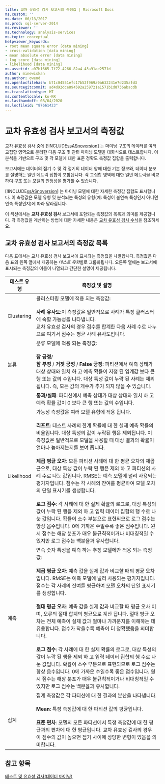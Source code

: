 ```yaml
---
title: 교차 유효성 검사 보고서의 측정값 | Microsoft Docs
ms.custom: ''
ms.date: 06/13/2017
ms.prod: sql-server-2014
ms.reviewer: ''
ms.technology: analysis-services
ms.topic: conceptual
helpviewer_keywords:
- root mean square error [data mining]
- cross-validation [data mining]
- mean absolute error [data mining]
- log score [data mining]
- likelihood [data mining]
ms.assetid: a07b1665-7f72-4266-82a4-43a91ae2571d
author: minewiskan
ms.author: owend
ms.openlocfilehash: b71c04551efc17b52f969a9a632241e7d235afd3
ms.sourcegitcommit: ad4d92dce894592a259721a1571b1d8736abacdb
ms.translationtype: MT
ms.contentlocale: ko-KR
ms.lasthandoff: 08/04/2020
ms.locfileid: "87661423"
---
```

# <a name="measures-in-the-cross-validation-report"></a>교차 유효성 검사 보고서의 측정값
  교차 유효성 검사 중에 [!INCLUDE[ssASnoversion](../../includes/ssasnoversion-md.md)] 는 마이닝 구조의 데이터를 여러 교집합 영역으로 분리한 다음 구조 및 관련 마이닝 모델을 대화식으로 테스트합니다. 이 분석을 기반으로 구조 및 각 모델에 대한 표준 정확도 측정값 집합을 출력합니다.  
  
 보고서에는 데이터의 접기 수 및 각 접기의 데이터 양에 대한 기본 정보와, 데이터 분포를 설명하는 일반 메트릭 집합이 포함됩니다. 각 교집합 영역에 대한 일반 메트릭을 비교하여 구조 또는 모델의 안정성을 평가할 수 있습니다.  
  
 [!INCLUDE[ssASnoversion](../../includes/ssasnoversion-md.md)] 는 마이닝 모델에 대한 자세한 측정값 집합도 표시합니다. 이 측정값은 모델 유형 및 분석되는 특성의 유형(예: 특성이 불연속 특성인지 아니면 연속 특성인지)에 따라 달라집니다.  
  
 이 섹션에서는 **교차 유효성 검사** 보고서에 포함되는 측정값의 목록과 의미를 제공합니다. 각 측정값을 계산하는 방법에 대한 자세한 내용은 [교차 유효성 검사 수식](cross-validation-formulas.md)을 참조하세요.  
  
## <a name="list-of-measures-in-the-cross-validation-report"></a>교차 유효성 검사 보고서의 측정값 목록  
 다음 표에서는 교차 유효성 검사 보고서에 표시되는 측정값을 나열합니다. 측정값은 다음 표의 왼쪽 열에서 제공하는 *테스트 유형*별로 그룹화됩니다. 오른쪽 열에는 보고서에 표시되는 측정값의 이름이 나열되고 간단한 설명이 제공됩니다.  
  
|테스트 유형|측정값 및 설명|  
|---------------|-------------------------------|  
|Clustering|클러스터링 모델에 적용 되는 측정값:<br /><br /> **사례 유사도**:이 측정값은 일반적으로 사례가 특정 클러스터에 속할 가능성을 나타냅니다. <br />                      교차 유효성 검사의 경우 점수를 합계한 다음 사례 수로 나누므로 여기서 점수는 평균 사례 유사도입니다.|  
|분류|분류 모델에 적용 되는 측정값:<br /><br /> **참 긍정**/<br />                      **참 부정** /  **거짓 긍정** /  **False 긍정**: 파티션에서 예측 상태가 대상 상태와 일치 하 고 예측 확률이 지정 된 임계값 보다 큰 행 또는 값의 수입니다. 대상 특성 값이 누락 된 사례는 제외 됩니다. 즉, 모든 값의 개수가 추가 되지 않을 수 있습니다.|  
||**통과/실패**: 파티션에서 예측 상태가 대상 상태와 일치 하 고 예측 확률 값이 0 보다 큰 행 또는 값의 수입니다.|  
|Likelihood|가능성 측정값은 여러 모델 유형에 적용 됩니다.<br /><br /> **리프트**: 테스트 사례의 한계 확률에 대 한 실제 예측 확률의 비율입니다. 대상 특성의 값이 누락된 행은 제외됩니다. 이 측정값은 일반적으로 모델을 사용할 때 대상 결과의 확률이 얼마나 높아지는지를 보여 줍니다.<br /><br /> **제곱 평균 오차**: 모든 파티션 사례에 대 한 평균 오차의 제곱근으로, 대상 특성 값이 누락 된 행은 제외 하 고 파티션의 사례 수로 나눈 값입니다. RMSE는 예측 모델에 널리 사용되는 평가자입니다. 점수는 각 사례의 잔여를 평균하여 모델 오차의 단일 표시기를 생성합니다.<br /><br /> **로그 점수**: 각 사례에 대 한 실제 확률의 로그로, 대상 특성의 값이 누락 된 행을 제외 하 고 입력 데이터 집합의 행 수로 나눈 값입니다. 확률이 소수 부분으로 표현되므로 로그 점수는 항상 음수입니다. 0에 가까운 수일수록 좋은 점수입니다. 원시 점수는 해당 분포가 매우 불규칙적이거나 비대칭적일 수 있지만 로그 점수는 백분율과 유사합니다.|  
|예측|연속 숫자 특성을 예측 하는 추정 모델에만 적용 되는 측정값:<br /><br /> **제곱 평균 오차**: 예측 값을 실제 값과 비교할 때의 평균 오차입니다. RMSE는 예측 모델에 널리 사용되는 평가자입니다. 점수는 각 사례의 잔여를 평균하여 모델 오차의 단일 표시기를 생성합니다.<br /><br /> **절대 평균 오차**: 예측 값을 실제 값과 비교할 때 평균 오차 이며, 오류의 절대 합계의 평균으로 계산 됩니다. 절대 평균 오차는 전체 예측이 실제 값과 얼마나 가까운지를 이해하는 데 유용합니다. 점수가 작을수록 예측이 더 정확했음을 의미합니다.<br /><br /> **로그 점수**: 각 사례에 대 한 실제 확률의 로그로, 대상 특성의 값이 누락 된 행을 제외 하 고 입력 데이터 집합의 행 수로 나눈 값입니다. 확률이 소수 부분으로 표현되므로 로그 점수는 항상 음수입니다. 0에 가까운 수일수록 좋은 점수입니다. 원시 점수는 해당 분포가 매우 불규칙적이거나 비대칭적일 수 있지만 로그 점수는 백분율과 유사합니다.|  
|집계|집계 측정값은 각 파티션에 대 한 결과의 분산을 나타냅니다.<br /><br /> **Mean**: 특정 측정값에 대 한 파티션 값의 평균입니다.<br /><br /> **표준 편차**: 모델의 모든 파티션에서 특정 측정값에 대 한 평균과의 편차에 대 한 평균입니다. 교차 유효성 검사의 경우 이 점수의 값이 높으면 접기 사이에 상당한 변형이 있음을 의미합니다.|  
  
## <a name="see-also"></a>참고 항목  
 [테스트 및 유효성 검사&#40;데이터 마이닝&#41;](testing-and-validation-data-mining.md)  
  
  
